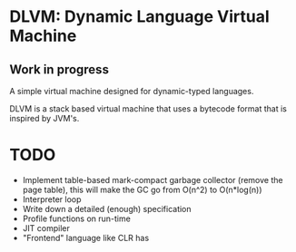 # DLVM: Dynamic Language Virtual Machine
## Work in progress

A simple virtual machine designed for dynamic-typed languages.

DLVM is a stack based virtual machine that uses a bytecode format that is inspired by JVM's.

# TODO

* Implement table-based mark-compact garbage collector (remove the page table), this will make the GC go from O(n^2) to O(n*log(n))
* Interpreter loop
* Write down a detailed (enough) specification
* Profile functions on run-time
* JIT compiler
* "Frontend" language like CLR has